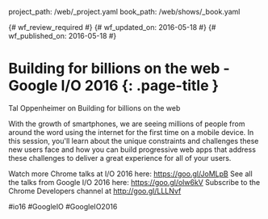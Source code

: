 project_path: /web/_project.yaml
book_path: /web/shows/_book.yaml

{# wf_review_required #}
{# wf_updated_on: 2016-05-18 #}
{# wf_published_on: 2016-05-18 #}

# Building for billions on the web - Google I/O 2016 {: .page-title }

Tal Oppenheimer on Building for billions on the web

With the growth of smartphones, we are seeing millions of people from around the word using the internet for the first time on a mobile device. In this session, you'll learn about the unique constraints and challenges these new users face and how you can build progressive web apps that address these challenges to deliver a great experience for all of your users.

Watch more Chrome talks at I/O 2016 here: https://goo.gl/JoMLpB 
See all the talks from Google I/O 2016 here: https://goo.gl/olw6kV
Subscribe to the Chrome Developers channel at http://goo.gl/LLLNvf 

#io16 #GoogleIO #GoogleIO2016

